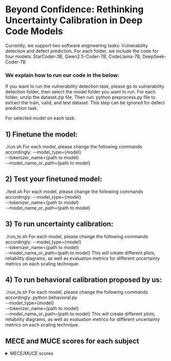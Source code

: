 # Beyond Confidence: Rethinking Uncertainty Calibration in Deep Code Models

Currently, we support two software engineering tasks: Vulnerability detection and defect prediction. For each folder, we include the code for four models: StarCoder-3B, Qwen2.5-Coder-7B, CodeLlama-7B, DeepSeek-Coder-7B  

### We explain how to run our code in the below:
If you want to run the vulnerability detection task, please go to vulnerability detection folder, then select the model folder you want to run. For each folder, unzip the dataset.zip file. 
Then run: 
python preprocess.py 
file to extract the train, valid, and test dataset. This step can be ignored for defect prediction task. 

For selected model on each task: 

## 1) Finetune the model: 
./run.sh 
For each model, please change the following commands accordingly:
--model_type={model} \
--tokenizer_name={path to model} \
--model_name_or_path={path to model}

## 2) Test your finetuned model: 
./test.sh
For each model, please change the following commands accordingly:
--model_type={model} \
--tokenizer_name={path to model} \
--model_name_or_path={path to model}

## 3) To run uncertainty calibration: 
./run_ts.sh 
For each model, please change the following commands accordingly:
--model_type={model} \
--tokenizer_name={path to model} \
--model_name_or_path={path to model}
This will create different plots, reliability diagrams, as well as evaluation metrics for different uncertainty metrics on each scaling technique. 

## 4) To run behavioral calibration proposed by us: 
./run_ts.sh 
For each model, please change the following commands accordingly:
python behavioral.py \
--model_type={model} \
--tokenizer_name={path to model} \
--model_name_or_path={path to model}
This will create different plots, reliability diagrams, as well as evaluation metrics for different uncertainty metrics on each scaling technique. 

## MECE and MUCE scores for each subject
<details>
  <summary>MECE/MUCE scores</summary>
  Due to README space limits, see the full table here:
  <a href="https://github.com/CODEAIResearch/CODECalibration/blob/main/MECE_MUCE_SCORES/uncertainty_metrics.csv">uncertainty_metrics.csv</a>.
</details>













